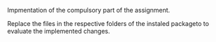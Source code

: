 Impmentation of the compulsory part of the assignment. 

Replace the files in the respective folders of the instaled packageto to evaluate the implemented changes.

